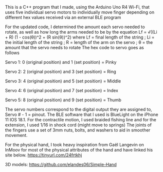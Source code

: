 This is a C++ program that I made, using the Arduino Uno R4 Wi-Fi, that uses five individual servo motors to individually move finger depending on different hex values received via an external BLE program

For the updated code, I determined the amount each servo needed to rotate, as well as how long the arms needed to be by the equation Lf = √((Li + R) (1 - cos(θ))^2 + (R sin(θ))^2) where Lf = final length of the string ; Li = the initial length of the string ; R = length of the arm on the servo ; θ = the amount that the servo needs to rotate
The hex code to servo goes as follows

Servo 1: 0 (original position) and 1 (set position) = Pinky

Servo 2: 2 (original position) and 3 (set position) = Ring

Servo 3: 4 (original position) and 5 (set position) = Middle

Servo 4: 6 (original position) and 7 (set position) = Index

Servo 5: 8 (original position) and 9 (set position) = Thumb

The servo numbers correspond to the digital output they are assigned to, Servo # - 1 = pinout.
The BLE software that I used is BlueLight on the iPhone 11 IOS 18.1.
For the contractile motion, I used braided fishing line and for the extension, I used 1/16 in shock cord (might move to springs)
The joints of the fingers use a set of 3mm nuts, bolts, and washers to aid in smoother movement.

For the physical hand, I took heavy inspiration from Gaël Langevin on InMoov for most of the physical attributes of the hand and have linked his site below.
https://tinyurl.com/24frtkhj 

3D models: https://github.com/elandes06/Simple-Hand
